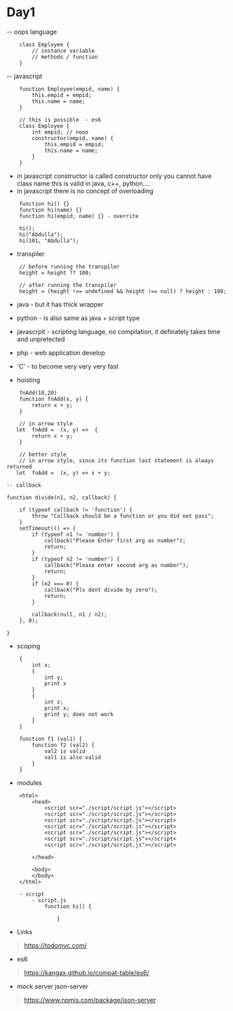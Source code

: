 # Day1 

-- oops language 
```
    class Employee {
        // instance variable 
        // methods / function 
    }
```


-- javascript 
```
    function Employee(empid, name) {
        this.empid = empid; 
        this.name = name; 
    }

    // this is possible  - es6 
    class Employee {
        int empid; // nooo 
        constructor(empid, name) {
            this.empid = empid; 
            this.name = name;
        }
    }
```

- in javascript constructor is called constructor only you cannot have class name this is valid in java, c++, python.... 
- in javascript there is no concept of overloading 

```
    function hi() {}
    function hi(name) {}
    function hi(empid, name) {} - overrite 

    hi(); 
    hi("Abdulla");
    hi(101, "Abdulla");
```

- transpiler 
```
    // before running the transpiler
    height = height ?? 100;

    // after running the transpiler
    height = (height !== undefined && height !== null) ? height : 100;
```

- java - but it has thick wrapper 
- python - is also same as java + script type
- javascrpit - scripting language, no compilation, it definately takes time and unpretected 
- php - web application develop 

- 'C' - to become very very very fast 


- hoisting 

```
    fnAdd(10,20)
    function fnAdd(x, y) {
        return x + y; 
    }

    // in arrow style 
   let  fnAdd =  (x, y) =>  {
        return x + y; 
    }

    // better style
    // in arrow style, since its function last statement is always returned 
   let  fnAdd =  (x, y) => x + y;  
```

```
-- callback 

function divide(n1, n2, callback) {

    if (typeof callback != 'function') {
        throw "Callback should be a function or you did not pass";
    }
    setTimeout(() => {
        if (typeof n1 != 'number') {
            callback("Please Enter first arg as number");
            return;
        }
        if (typeof n2 != 'number') {
            callback("Please enter second arg as number");
            return;
        }
        if (n2 === 0) {
            callback("Pls dont divide by zero");
            return;
        }

        callback(null, n1 / n2);
    }, 0);

}

```

- scoping 

```
    {
        int x; 
        {
            int y; 
            print x 
        }
        {
            int z; 
            print x; 
            print y; does not work 
        }
    }

    function f1 (val1) {
        function f2 (val2) {
            val2 is valid 
            val1 is also valid 
        }
    }
```



- modules 

```
    <html>
        <head>
            <script scr="./script/script.js"></script>
            <script scr="./script/script.js"></script>
            <script scr="./script/script.js"></script>
            <script scr="./script/script.js"></script>
            <script scr="./script/script.js"></script>
            <script scr="./script/script.js"></script>
            <script scr="./script/script.js"></script>
            
        </head>

        <body>
        </body>
    </html>

    - script 
        - script.js 
            function hi() {
            
                }

```


- Links 

> https://todomvc.com/

- es6 
> https://kangax.github.io/compat-table/es6/

- mock server json-server 
> https://www.npmjs.com/package/json-server